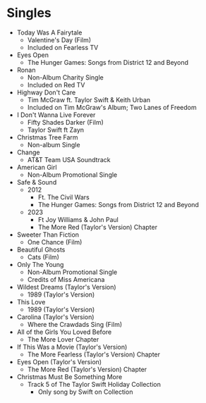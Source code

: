 # Singles
* Today Was A Fairytale
    * Valentine's Day (Film)
    * Included on Fearless TV
* Eyes Open
    * The Hunger Games: Songs from District 12 and Beyond
* Ronan
    * Non-Album Charity Single
    * Included on Red TV
* Highway Don't Care
    * Tim McGraw ft. Taylor Swift & Keith Urban
    * Included on Tim McGraw's Album; Two Lanes of Freedom
* I Don't Wanna Live Forever
    * Fifty Shades Darker (Film)
    * Taylor Swift ft Zayn
* Christmas Tree Farm
    * Non-album Single
* Change
    * AT&T Team USA Soundtrack
* American Girl
    * Non-Album Promotional Single
* Safe & Sound
    * 2012
        * Ft. The Civil Wars
        * The Hunger Games: Songs from District 12 and Beyond
    * 2023
        * Ft Joy Williams & John Paul
        * The More Red (Taylor's Version) Chapter
* Sweeter Than Fiction
    * One Chance (Film)
* Beautiful Ghosts
    * Cats (Film)
* Only The Young
    * Non-Album Promotional Single
    * Credits of Miss Americana
* Wildest Dreams (Taylor's Version)
    * 1989 (Taylor's Version)
* This Love
    * 1989 (Taylor's Version)
* Carolina (Taylor's Version)
    * Where the Crawdads Sing (Film)
* All of the Girls You Loved Before
    * The More Lover Chapter
* If This Was a Movie (Taylor's Version)
    * The More Fearless (Taylor's Version) Chapter
* Eyes Open (Taylor's Version)
    * The More Red (Taylor's Version) Chapter
* Christmas Must Be Something More
    * Track 5 of The Taylor Swift Holiday Collection
        * Only song by Swift on Collection